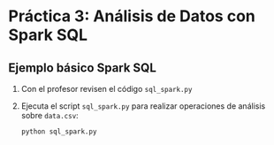 # Práctica 3: Análisis de Datos con Spark SQL

## Ejemplo básico Spark SQL
1. Con el profesor revisen el código `sql_spark.py`

2. Ejecuta el script `sql_spark.py` para realizar operaciones de análisis sobre `data.csv`:

   ```bash
   python sql_spark.py
   ```
